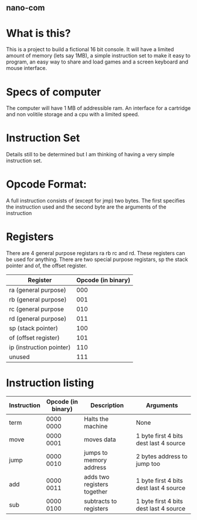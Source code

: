 ## nano-com
# What is this?
This is a project to build a fictional 16 bit console. It will have a limited amount of memory (lets say 1MB), 
a simple instruction set to make it easy to program, an easy way to share and load games and a screen keyboard and mouse interface.

# Specs of computer
The computer will have 1 MB of addressible ram. An interface for a cartridge and non volitile storage and a cpu with a limited speed.

# Instruction Set
Details still to be determined but I am thinking of having a very simple instruction set. 

# Opcode Format:
A full instruction consists of (except for jmp) two bytes. The first specifies the instruction used and the second byte are 
the arguments of the instruction

# Registers
There are 4 general purpose registars ra rb rc and rd. These registers can be used for anything. There are two special purpose
registars, sp the stack pointer and of, the offset register.

| Register                 | Opcode (in binary) |
| ------------------------ | ------------------ |
| ra (general purpose)     |   000              |
| rb (general purpose)     |   001              |
| rc (general purpose      |   010              |
| rd (general purpose)     |   011              |
| sp (stack pointer)       |   100              |
| of (offset register)     |   101              |
| ip (instruction pointer) |   110              |
| unused                   |   111              |

# Instruction listing

| Instruction          | Opcode (in binary)    | Description                | Arguments                              |
| -------------------- | --------------------- | -------------------------- | -------------------------------------- |
| term                 |  0000 0000            | Halts the machine          | None                                   |
| move                 |  0000 0001            | moves data                 | 1 byte first 4 bits dest last 4 source |
| jump                 |  0000 0010            | jumps to memory address    | 2 bytes address to jump too            |
| add                  |  0000 0011            | adds two registers together| 1 byte first 4 bits dest last 4 source |
| sub                  |  0000 0100            | subtracts to registers     | 1 byte first 4 bits dest last 4 source |
